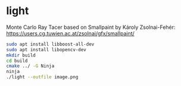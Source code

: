 # light

Monte Carlo Ray Tacer based on Smallpaint by Károly Zsolnai-Fehér: https://users.cg.tuwien.ac.at/zsolnai/gfx/smallpaint/

```bash
sudo apt install libboost-all-dev
sudo apt install libopencv-dev
mkdir build
cd build
cmake ../ -G Ninja
ninja
./light --outfile image.png
```